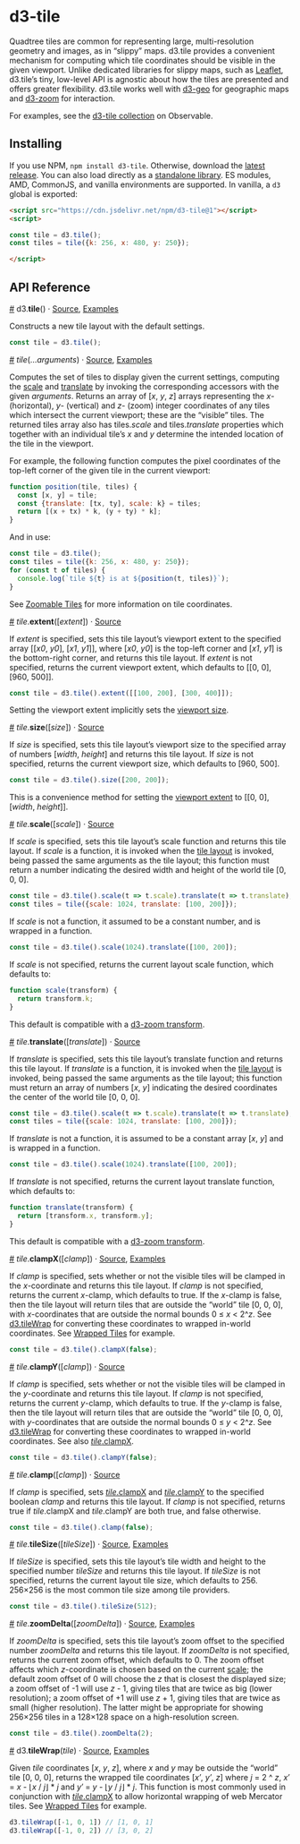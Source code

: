 # d3-tile

Quadtree tiles are common for representing large, multi-resolution geometry and images, as in “slippy” maps. d3.tile provides a convenient mechanism for computing which tile coordinates should be visible in the given viewport. Unlike dedicated libraries for slippy maps, such as [Leaflet](https://leafletjs.com/), d3.tile’s tiny, low-level API is agnostic about how the tiles are presented and offers greater flexibility. d3.tile works well with [d3-geo](https://github.com/d3/d3-geo) for geographic maps and [d3-zoom](https://github.com/d3/d3-zoom) for interaction.

For examples, see the [d3-tile collection](https://observablehq.com/collection/@d3/d3-tile) on Observable.

## Installing

If you use NPM, `npm install d3-tile`. Otherwise, download the [latest release](https://github.com/d3/d3-tile/releases/latest). You can also load directly as a [standalone library](https://cdn.jsdelivr.net/npm/d3-tile). ES modules, AMD, CommonJS, and vanilla environments are supported. In vanilla, a `d3` global is exported:

```html
<script src="https://cdn.jsdelivr.net/npm/d3-tile@1"></script>
<script>

const tile = d3.tile();
const tiles = tile({k: 256, x: 480, y: 250});

</script>
```

## API Reference

<a href="#tile" name="tile">#</a> d3.<b>tile</b>() · [Source](https://github.com/d3/d3-tile/blob/master/src/tile.js), [Examples](https://observablehq.com/collection/@d3/d3-tile)

Constructs a new tile layout with the default settings.

```js
const tile = d3.tile();
```

<a href="#_tile" name="_tile">#</a> <i>tile</i>(…*arguments*) · [Source](https://github.com/d3/d3-tile/blob/master/src/tile.js), [Examples](https://observablehq.com/collection/@d3/d3-tile)

Computes the set of tiles to display given the current settings, computing the [scale](#tile_scale) and [translate](#tile_translate) by invoking the corresponding accessors with the given *arguments*. Returns an array of [*x*, *y*, *z*] arrays representing the *x*- (horizontal), *y*- (vertical) and *z*- (zoom) integer coordinates of any tiles which intersect the current viewport; these are the “visible” tiles. The returned tiles array also has tiles.*scale* and tiles.*translate* properties which together with an individual tile’s *x* and *y* determine the intended location of the tile in the viewport.

For example, the following function computes the pixel coordinates of the top-left corner of the given tile in the current viewport:

```js
function position(tile, tiles) {
  const [x, y] = tile;
  const {translate: [tx, ty], scale: k} = tiles;
  return [(x + tx) * k, (y + ty) * k];
}
```

And in use:

```js
const tile = d3.tile();
const tiles = tile({k: 256, x: 480, y: 250});
for (const t of tiles) {
  console.log(`tile ${t} is at ${position(t, tiles)}`);
}
```

See [Zoomable Tiles](https://observablehq.com/@d3/zoomable-tiles) for more information on tile coordinates.

<a href="#tile_extent" name="tile_extent">#</a> <i>tile</i>.<b>extent</b>([<i>extent</i>]) · [Source](https://github.com/d3/d3-tile/blob/master/src/tile.js)

If *extent* is specified, sets this tile layout’s viewport extent to the specified array [[*x0*, *y0*], [*x1*, *y1*]], where [*x0*, *y0*] is the top-left corner and [*x1*, *y1*] is the bottom-right corner, and returns this tile layout. If *extent* is not specified, returns the current viewport extent, which defaults to [[0, 0], [960, 500]].

```js
const tile = d3.tile().extent([[100, 200], [300, 400]]);
```

Setting the viewport extent implicitly sets the [viewport size](#tile_size).

<a href="#tile_size" name="tile_size">#</a> <i>tile</i>.<b>size</b>([<i>size</i>]) · [Source](https://github.com/d3/d3-tile/blob/master/src/tile.js)

If *size* is specified, sets this tile layout’s viewport size to the specified array of numbers [*width*, *height*] and returns this tile layout. If *size* is not specified, returns the current viewport size, which defaults to [960, 500].

```js
const tile = d3.tile().size([200, 200]);
```

This is a convenience method for setting the [viewport extent](#tile_extent) to [[0, 0], [*width*, *height*]].

<a href="#tile_scale" name="tile_scale">#</a> <i>tile</i>.<b>scale</b>([<i>scale</i>]) · [Source](https://github.com/d3/d3-tile/blob/master/src/tile.js)

If *scale* is specified, sets this tile layout’s scale function and returns this tile layout. If *scale* is a function, it is invoked when the [tile layout](#_tile) is invoked, being passed the same arguments as the tile layout; this function must return a number indicating the desired width and height of the world tile [0, 0, 0].

```js
const tile = d3.tile().scale(t => t.scale).translate(t => t.translate);
const tiles = tile({scale: 1024, translate: [100, 200]});
```

If *scale* is not a function, it assumed to be a constant number, and is wrapped in a function.

```js
const tile = d3.tile().scale(1024).translate([100, 200]);
```

If *scale* is not specified, returns the current layout scale function, which defaults to:

```js
function scale(transform) {
  return transform.k;
}
```

This default is compatible with a [d3-zoom transform](https://github.com/d3/d3-zoom/blob/master/README.md#zoom-transforms).

<a href="#tile_translate" name="tile_translate">#</a> <i>tile</i>.<b>translate</b>([<i>translate</i>]) · [Source](https://github.com/d3/d3-tile/blob/master/src/tile.js)

If *translate* is specified, sets this tile layout’s translate function and returns this tile layout. If *translate* is a function, it is invoked when the [tile layout](#_tile) is invoked, being passed the same arguments as the tile layout; this function must return an array of numbers [*x*, *y*] indicating the desired coordinates the center of the world tile [0, 0, 0].

```js
const tile = d3.tile().scale(t => t.scale).translate(t => t.translate);
const tiles = tile({scale: 1024, translate: [100, 200]});
```

If *translate* is not a function, it is assumed to be a constant array [*x*, *y*] and is wrapped in a function.

```js
const tile = d3.tile().scale(1024).translate([100, 200]);
```

If *translate* is not specified, returns the current layout translate function, which defaults to:

```js
function translate(transform) {
  return [transform.x, transform.y];
}
```

This default is compatible with a [d3-zoom transform](https://github.com/d3/d3-zoom/blob/master/README.md#zoom-transforms).

<a href="#tile_clampX" name="tile_clampX">#</a> <i>tile</i>.<b>clampX</b>([<i>clamp</i>]) · [Source](https://github.com/d3/d3-tile/blob/master/src/tile.js), [Examples](https://observablehq.com/@d3/wrapped-tiles)

If *clamp* is specified, sets whether or not the visible tiles will be clamped in the *x*-coordinate and returns this tile layout. If *clamp* is not specified, returns the current *x*-clamp, which defaults to true. If the *x*-clamp is false, then the tile layout will return tiles that are outside the “world” tile [0, 0, 0], with *x*-coordinates that are outside the normal bounds 0 ≤ *x* < 2^*z*. See [d3.tileWrap](#tileWrap) for converting these coordinates to wrapped in-world coordinates. See [Wrapped Tiles](https://observablehq.com/@d3/wrapped-tiles) for example.

```js
const tile = d3.tile().clampX(false);
```

<a href="#tile_clampY" name="tile_clampY">#</a> <i>tile</i>.<b>clampY</b>([<i>clamp</i>]) · [Source](https://github.com/d3/d3-tile/blob/master/src/tile.js)

If *clamp* is specified, sets whether or not the visible tiles will be clamped in the *y*-coordinate and returns this tile layout. If *clamp* is not specified, returns the current *y*-clamp, which defaults to true. If the *y*-clamp is false, then the tile layout will return tiles that are outside the “world” tile [0, 0, 0], with *y*-coordinates that are outside the normal bounds 0 ≤ *y* < 2^*z*. See [d3.tileWrap](#tileWrap) for converting these coordinates to wrapped in-world coordinates. See also [*tile*.clampX](#tile_clampX).

```js
const tile = d3.tile().clampY(false);
```

<a href="#tile_clamp" name="tile_clamp">#</a> <i>tile</i>.<b>clamp</b>([<i>clamp</i>]) · [Source](https://github.com/d3/d3-tile/blob/master/src/tile.js)

If *clamp* is specified, sets [*tile*.clampX](#tile_clampX) and [*tile*.clampY](#tile_clampY) to the specified boolean *clamp* and returns this tile layout. If *clamp* is not specified, returns true if *tile*.clampX and *tile*.clampY are both true, and false otherwise.

```js
const tile = d3.tile().clamp(false);
```

<a href="#tile_tileSize" name="tile_tileSize">#</a> <i>tile</i>.<b>tileSize</b>([<i>tileSize</i>]) · [Source](https://github.com/d3/d3-tile/blob/master/src/tile.js), [Examples](https://observablehq.com/@d3/tile-tilesize)

If *tileSize* is specified, sets this tile layout’s tile width and height to the specified number *tileSize* and returns this tile layout. If *tileSize* is not specified, returns the current layout tile size, which defaults to 256. 256×256 is the most common tile size among tile providers.

```js
const tile = d3.tile().tileSize(512);
```

<a href="#tile_zoomDelta" name="tile_zoomDelta">#</a> <i>tile</i>.<b>zoomDelta</b>([<i>zoomDelta</i>]) · [Source](https://github.com/d3/d3-tile/blob/master/src/tile.js), [Examples](https://observablehq.com/@d3/tile-zoomdelta)

If *zoomDelta* is specified, sets this tile layout’s zoom offset to the specified number *zoomDelta* and returns this tile layout. If *zoomDelta* is not specified, returns the current zoom offset, which defaults to 0. The zoom offset affects which *z*-coordinate is chosen based on the current [scale](#tile_scale); the default zoom offset of 0 will choose the *z* that is closest the displayed size; a zoom offset of -1 will use *z* - 1, giving tiles that are twice as big (lower resolution); a zoom offset of +1 will use *z* + 1, giving tiles that are twice as small (higher resolution). The latter might be appropriate for showing 256×256 tiles in a 128×128 space on a high-resolution screen.

```js
const tile = d3.tile().zoomDelta(2);
```

<a href="#tileWrap" name="tileWrap">#</a> d3.<b>tileWrap</b>(*tile*) · [Source](https://github.com/d3/d3-tile/blob/master/src/wrap.js), [Examples](https://observablehq.com/@d3/wrapped-tiles)

Given *tile* coordinates [*x*, *y*, *z*], where *x* and *y* may be outside the “world” tile [0, 0, 0], returns the wrapped tile coordinates [*x′*, *y′*, *z*] where *j* = 2 ^ *z*, *x′* = *x* - ⌊*x* / *j*⌋ * *j* and *y′* = *y* - ⌊*y* / *j*⌋ * *j*. This function is most commonly used in conjunction with [*tile*.clampX](#tile_clampX) to allow horizontal wrapping of web Mercator tiles. See [Wrapped Tiles](https://observablehq.com/@d3/wrapped-tiles) for example.

```js
d3.tileWrap([-1, 0, 1]) // [1, 0, 1]
d3.tileWrap([-1, 0, 2]) // [3, 0, 2]
```
